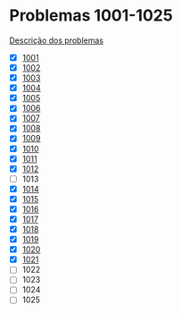# Problemas 1001-1025

[Descrição dos problemas](https://www.urionlinejudge.com.br/judge/pt/problems/all?page=1)


  - [x] [1001](1001.poti)
  - [x] [1002](1002.poti)
  - [X] [1003](1003.poti)
  - [X] [1004](1004.poti)
  - [X] [1005](1005.poti)
  - [X] [1006](1006.poti)
  - [X] [1007](1007.poti)
  - [X] [1008](1008.poti)
  - [X] [1009](1009.poti)
  - [X] [1010](1010.poti)
  - [X] [1011](1011.poti)
  - [X] [1012](1012.poti)
  - [ ] 1013
  - [x] [1014](1014.poti)
  - [X] [1015](1015.poti)
  - [X] [1016](1016.poti)
  - [X] [1017](1017.poti)
  - [X] [1018](1018.poti)
  - [X] [1019](1019.poti)
  - [X] [1020](1020.poti)
  - [X] [1021](1021.poti)
  - [ ] 1022
  - [ ] 1023
  - [ ] 1024
  - [ ] 1025
